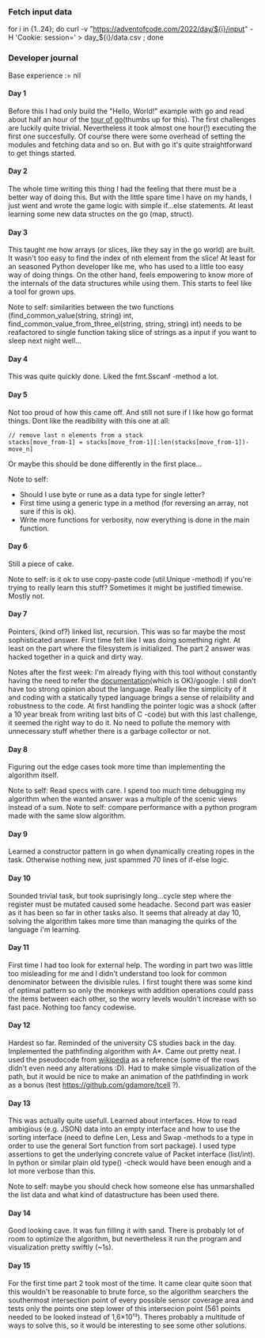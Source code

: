 
### Fetch input data
for i in {1..24}; do curl -v  "https://adventofcode.com/2022/day/${i}/input" -H 'Cookie: session=<sessionid>' > day_${i}/data.csv ; done

### Developer journal
Base experience := nil

#### Day 1
Before this I had only build the "Hello, World!" example with go and read about half an hour of the [tour of go](https://go.dev/tour/welcome/1)(thumbs up for this). The first challenges are luckily quite trivial. Nevertheless it took almost one hour(!) executing the first one succesfully. Of course there were some overhead of setting the modules and fetching data and so on. But with go it's quite straightforward to get things started.

#### Day 2
The whole time writing this thing I had the feeling that there must be a better way of doing this. But with the little spare time I have on my hands, I just went and wrote the game logic with simple if...else statements. At least learning some new data structes on the go (map, struct).

#### Day 3
This taught me how arrays (or slices, like they say in the go world) are built. It wasn't too easy to find the index of nth element from the slice! At least for an seasoned Python developer like me, who has used to a little too easy way of doing things. On the other hand, feels empowering to know more of the internals of the data structures while using them. This starts to feel like a tool for grown ups.

Note to self: similarities between the two functions (find_common_value(string, string) int, find_common_value_from_three_el(string, string, string) int) needs to be reafactored to single function taking slice of strings as a input if you want to sleep next night well...

#### Day 4
This was quite quickly done. Liked the fmt.Sscanf -method a lot.

#### Day 5
Not too proud of how this came off. And still not sure if I like how go format things. Dont like the readibility with this one at all:
```
// remove last n elements from a stack
stacks[move_from-1] = stacks[move_from-1][:len(stacks[move_from-1])-move_n]
```
Or maybe this should be done differently in the first place...

Note to self: 
 - Should I use byte or rune as a data type for single letter?
 - First time using a generic type in a method (for reversing an array, not sure if this is ok).
 - Write more functions for verbosity, now everything is done in the main function.

#### Day 6
Still a piece of cake.  

Note to self: is it ok to use copy-paste code (util.Unique -method) if you're trying to really learn this stuff? Sometimes it might be justified timewise. Mostly not.

#### Day 7
Pointers, (kind of?) linked list, recursion. This was so far maybe the most sophisticated answer. First time felt like I was doing something right. At least on the part where the filesystem is initialized. The part 2 answer was hacked together in a quick and dirty way. 

Notes after the first week:  I'm already flying with this tool without constantly having the need to refer the [documentation](https://pkg.go.dev/std)(which is OK)/google. I still don't have too strong opinion about the language. Really like the simplicity of it and coding with a statically typed language brings a sense of relaibility and robustness to the code. At first handling the pointer logic was a shock (after a 10 year break from writing last bits of C -code) but with this last challenge, it seemed the right way to do it. No need to pollute the memory with unnecessary stuff whether there is a garbage collector or not.

#### Day 8
Figuring out the edge cases took more time than implementing the algorithm itself. 

Note to self: Read specs with care. I spend too much time debugging my algorithm when the wanted answer was a multiple of the scenic views instead of a sum.
Note to self: compare performance with a python program made with the same slow algorithm.

#### Day 9
Learned a constructor pattern in go when dynamically creating ropes in the task. Otherwise nothing new, just spammed 70 lines of if-else logic.

#### Day 10
Sounded trivial task, but took suprisingly long...cycle step where the register must be mutated caused some headache. Second part was easier as it has been so far in other tasks also. It seems that already at day 10, solving the algorithm takes more time than managing the quirks of the language i'm learning.

#### Day 11
First time I had too look for external help. The wording in part two was little too misleading for me and I didn't understand too look for common denominator between the divisible rules. I first tought there was some kind of optimal pattern so only the monkeys with addition operations could pass the items between each other, so the worry levels wouldn't increase with so fast pace. Nothing too fancy codewise.

#### Day 12
Hardest so far. Reminded of the university CS studies back in the day. Implemented the pathfinding algorithm with A\*. Came out pretty neat. I used the pseudocode from [wikipedia](https://en.wikipedia.org/wiki/A*_search_algorithm) as a reference (some of the rows didn't even need any alterations :D). Had to make simple visualization of the path, but it would be nice to make an animation of the pathfinding in work as a bonus (test https://github.com/gdamore/tcell ?).

#### Day 13
This was actually quite usefull. Learned about interfaces. How to read ambigious (e.g. JSON) data into an empty interface and how to use the sorting interface (need to define Len, Less and Swap -methods to a type in order to use the general Sort function from sort package). I used type assertions to get the underlying concrete value of Packet interface (list/int). In python or similar plain old type() -check would have been enough and a lot more verbose than this.

Note to self: maybe you should check how someone else has unmarshalled the list data and what kind of datastructure has been used there.

#### Day 14
Good looking cave. It was fun filling it with sand. There is probably lot of room to optimize the algorithm, but nevertheless it run the program and visualization pretty swiftly (~1s). 

#### Day 15
For the first time part 2 took most of the time. It came clear quite soon that this wouldn't be reasonable to brute force, so the algorithm searchers the southermost intersection point of every possible sensor coverage area and tests only the points one step lower of this intersecion point (561 points needed to be looked instead of 1,6×10¹³). Theres probably a multitude of ways to solve this, so it would be interesting to see some other solutions.




